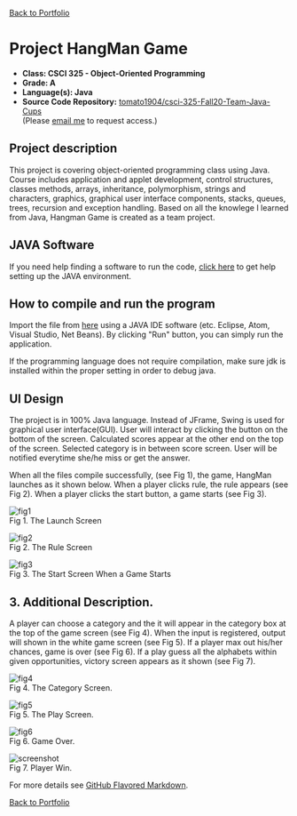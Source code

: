 [Back to Portfolio](./)

Project HangMan Game
===============

-   **Class: CSCI 325 - Object-Oriented Programming** 
-   **Grade: A** 
-   **Language(s): Java** 
-   **Source Code Repository:** [tomato1904/csci-325-Fall20-Team-Java-Cups](https://github.com/tomato1904/csci-325-Fall20-Team-Java-Cups)  
    (Please [email me](mailto:jmin@csustudent.net?subject=GitHub%20Access) to request access.)

## Project description

This project is covering object-oriented programming class using Java. Course includes application and applet development, control structures, classes methods, arrays, inheritance, polymorphism, strings and characters, graphics, graphical user interface components, stacks, queues, trees, recursion and exception handling. Based on all the knowlege I learned from Java, Hangman Game is created as a team project.

## JAVA Software 

If you need help finding a software to run the code, [click here](https://www.guru99.com/install-eclipse-java.html) to get help setting up the JAVA environment.

## How to compile and run the program

Import the file from [here](https://github.com/tomato1904/csci-325-Fall20-Team-Java-Cups) using a JAVA IDE software (etc. Eclipse, Atom, Visual Studio, Net Beans). By clicking "Run" button, you can simply run the application.

If the programming language does not require compilation, make sure jdk is installed within the proper setting in order to debug java.

## UI Design

The project is in 100% Java language. Instead of JFrame, Swing is used for graphical user interface(GUI). User will interact by clicking the button on the bottom of the screen. Calculated scores appear at the other end on the top of the screen. Selected category is in between score screen. User will be notified everytime she/he miss or get the answer.

When all the files compile successfully, (see Fig 1), the game, HangMan launches as it shown below. When a player clicks rule, the rule appears (see Fig 2). When a player clicks the start button, a game starts (see Fig 3).

![fig1](images/launch.png)  
Fig 1. The Launch Screen

![fig2](images/rules.png)  
Fig 2. The Rule Screen

![fig3](images/start.png)  
Fig 3. The Start Screen When a Game Starts



## 3. Additional Description.

A player can choose a category and the it will appear in the category box at the top of the game screen (see Fig 4). When the input is registered, output will shown in the white game screen (see Fig 5). If a player max out his/her chances, game is over (see Fig 6). If a play guess all the alphabets within given opportunities, victory screen appears as it shown (see Fig 7).

![fig4](images/category.png)  
Fig 4. The Category Screen.

![fig5](images/play.png)  
Fig 5. The Play Screen.

![fig6](images/gameover.png)  
Fig 6. Game Over.

![screenshot](images/win.png)  
Fig 7. Player Win.


For more details see [GitHub Flavored Markdown](https://guides.github.com/features/mastering-markdown/).

[Back to Portfolio](./)
